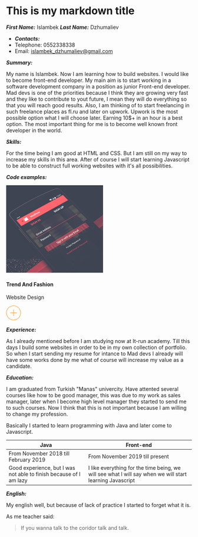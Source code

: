 # This is my markdown title

_**First Name:**_  Islambek
_**Last Name:**_  Dzhumaliev

* _**Contacts:**_
 * Telephone: 0552338338 
 * Email:     islambek_dzhumaliev@gmail.com

_**Summary:**_

My name is Islambek. Now I am learning how to build websites. I would like to become front-end developer.
My main aim is to start working in a software development company in a position as junior Front-end developer.
Mad devs is one of the priorities because I think they are growing very fast and they like to contribute to yout future, I mean they will do everything so that you will reach good results.
Also, I am thinking of to start freelancing in such freelance places as fl.ru and later on upwork.
Upwork is the most possible option what I will choose later. Earning 10$+ in an hour is a best option.
The most important thing for me is to become well known front developer in the world.

_**Skills:**_

For the time being I am good at HTML and CSS. But I am still on my way to increase my skills in this area.
After of course I will start learning Javascript to be able to construct full working websites with it's all possibilities.

_**Code examples:**_

 <div class="col-lg-3 col-md-3 col-sm-6">
                        <div class="works-item">
                            <img src="./images/Layer%2082.png" class="w-100 portfolio-image" alt="">
                            <div class="overlay">
                                <h4 class="overlay-title">Trend And Fashion</h4>
                                <p class="overlay-description">Website Design</p>
                                <a href="#">
                                    <div class="overlay-icon">
                                        <svg
                                                xmlns="http://www.w3.org/2000/svg"
                                                xmlns:xlink="http://www.w3.org/1999/xlink"
                                                width="40px" height="40px">
                                            <path fill-rule="evenodd" fill="rgb(252, 172, 69)"
                                                  d="M20.002,40.006 C8.971,40.006 -0.003,31.032 -0.003,20.002 C-0.003,8.972 8.971,-0.003 20.002,-0.003 C31.033,-0.003 40.006,8.971 40.006,20.002 C40.006,31.034 31.032,40.006 20.002,40.006 ZM20.002,1.354 C9.720,1.354 1.354,9.720 1.354,20.002 C1.354,30.284 9.720,38.650 20.002,38.650 C30.284,38.650 38.650,30.284 38.650,20.002 C38.650,9.720 30.284,1.354 20.002,1.354 ZM28.426,20.680 L20.681,20.680 L20.681,28.425 C20.681,28.800 20.377,29.103 20.002,29.103 C19.628,29.103 19.324,28.800 19.324,28.425 L19.324,20.680 L11.578,20.680 C11.204,20.680 10.900,20.376 10.900,20.002 C10.900,19.627 11.204,19.323 11.578,19.323 L19.324,19.323 L19.324,11.578 C19.324,11.204 19.628,10.900 20.002,10.900 C20.377,10.900 20.681,11.204 20.681,11.578 L20.681,19.323 L28.426,19.323 C28.800,19.323 29.104,19.627 29.104,20.002 C29.104,20.376 28.800,20.680 28.426,20.680 Z"/>
                                        </svg>
                                    </div>
                                </a>
                            </div>
                        </div>
                    </div>

_**Experience:**_

As I already mentioned before I am studying now at It-run academy. 
Till this days I build some websites in order to be in my own collection of portfolio.
So when I start sending my resume for intance to Mad devs I already will have some works done by me what of course will increase my value as a candidate.

_**Education:**_

I am graduated from Turkish "Manas" univercity. Have attented several
courses like how to be good manager, this was due to my work as sales manager, later when I become high level manager they started to send me to such courses.
Now I think that this is not important because I am willing to change my profession.

Basically I started to learn programming with Java and later come to Javascript.

Java | Front-end
------------ | -------------
From November 2018 till February 2019 | From November 2019 till present 
Good experience, but I was not able to finish because of I am lazy| I like everything for the time being, we will see what I will say when we will start learning Javascript

_**English:**_

My english well, but because of lack of practice I started to forget what it is.

As me teacher said:

> If you wanna talk to the coridor talk and talk.